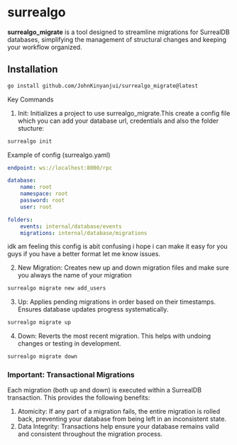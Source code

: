 # surrealgo

**surrealgo_migrate** is a tool designed to streamline migrations for SurrealDB databases, simplifying the management of structural changes and keeping your workflow organized.

## Installation
```bash
go install github.com/JohnKinyanjui/surrealgo_migrate@latest
```

Key Commands

1. Init: Initializes a project to use surrealgo_migrate.This create a config file which you can add your database url, credentials and also the folder stucture:

```bash
surrealgo init
```

Example of config (surrealgo.yaml)
```yaml
endpoint: ws://localhost:8000/rpc

database:
    name: root
    namespace: root
    password: root
    user: root

folders:
    events: internal/database/events
    migrations: internal/database/migrations

```

idk am feeling this config is abit confusing i hope i can make it easy for you guys if you have a better format let me know issues.

2. New Migration:  Creates new up and down migration files and make sure you always the name of your migration

```Bash
surrealgo migrate new add_users
```

3. Up: Applies pending migrations in order based on their timestamps. Ensures database updates progress systematically.

```Bash
surrealgo migrate up
```

4. Down: Reverts the most recent migration. This helps with undoing changes or testing in development.

```Bash
surrealgo migrate down
```

### Important: Transactional Migrations

Each migration (both up and down) is executed within a SurrealDB transaction. This provides the following benefits:

1. Atomicity: If any part of a migration fails, the entire migration is rolled back, preventing your database from being left in an inconsistent state.
2. Data Integrity: Transactions help ensure your database remains valid and consistent throughout the migration process.
